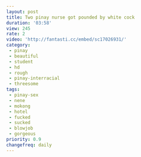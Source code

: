 ```yaml
---
layout: post
title: Two pinay nurse got pounded by white cock
duration: '03:58'
view: 245
rate: 2
video: 'http://fantasti.cc/embed/sc17026931/'
category: 
 - pinay
 - beautiful
 - student
 - hd
 - rough
 - pinay-interracial
 - threesome
tags: 
 - pinay-sex
 - nene
 - mokong
 - hotel 
 - fucked
 - sucked
 - blowjob
 - gorgeous
priority: 0.9
changefreq: daily
---
```

